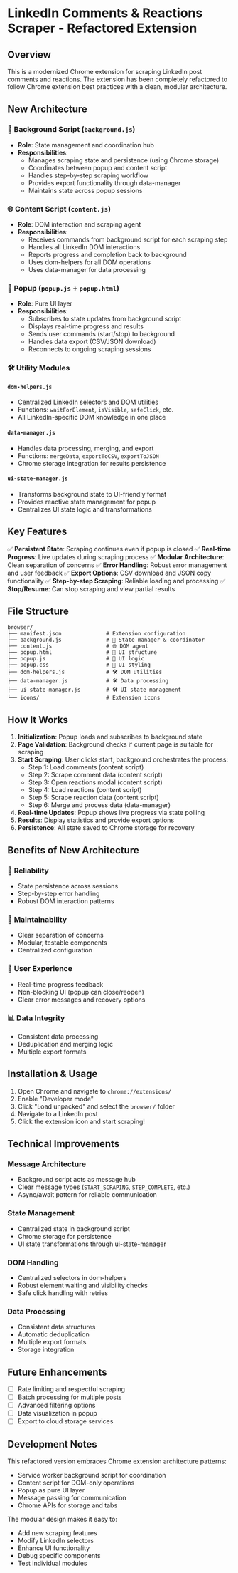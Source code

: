 # LinkedIn Comments & Reactions Scraper - Refactored Extension

## Overview

This is a modernized Chrome extension for scraping LinkedIn post comments and reactions. The extension has been completely refactored to follow Chrome extension best practices with a clean, modular architecture.

## New Architecture

### 🧠 Background Script (`background.js`)

- **Role**: State management and coordination hub
- **Responsibilities**:
  - Manages scraping state and persistence (using Chrome storage)
  - Coordinates between popup and content script
  - Handles step-by-step scraping workflow
  - Provides export functionality through data-manager
  - Maintains state across popup sessions

### 🌐 Content Script (`content.js`)

- **Role**: DOM interaction and scraping agent
- **Responsibilities**:
  - Receives commands from background script for each scraping step
  - Handles all LinkedIn DOM interactions
  - Reports progress and completion back to background
  - Uses dom-helpers for all DOM operations
  - Uses data-manager for data processing

### 🎨 Popup (`popup.js` + `popup.html`)

- **Role**: Pure UI layer
- **Responsibilities**:
  - Subscribes to state updates from background script
  - Displays real-time progress and results
  - Sends user commands (start/stop) to background
  - Handles data export (CSV/JSON download)
  - Reconnects to ongoing scraping sessions

### 🛠️ Utility Modules

#### `dom-helpers.js`

- Centralized LinkedIn selectors and DOM utilities
- Functions: `waitForElement`, `isVisible`, `safeClick`, etc.
- All LinkedIn-specific DOM knowledge in one place

#### `data-manager.js`

- Handles data processing, merging, and export
- Functions: `mergeData`, `exportToCSV`, `exportToJSON`
- Chrome storage integration for results persistence

#### `ui-state-manager.js`

- Transforms background state to UI-friendly format
- Provides reactive state management for popup
- Centralizes UI state logic and transformations

## Key Features

✅ **Persistent State**: Scraping continues even if popup is closed
✅ **Real-time Progress**: Live updates during scraping process
✅ **Modular Architecture**: Clean separation of concerns
✅ **Error Handling**: Robust error management and user feedback
✅ **Export Options**: CSV download and JSON copy functionality
✅ **Step-by-step Scraping**: Reliable loading and processing
✅ **Stop/Resume**: Can stop scraping and view partial results

## File Structure

```
browser/
├── manifest.json              # Extension configuration
├── background.js              # 🧠 State manager & coordinator
├── content.js                 # 🌐 DOM agent
├── popup.html                 # 🎨 UI structure
├── popup.js                   # 🎨 UI logic
├── popup.css                  # 🎨 UI styling
├── dom-helpers.js             # 🛠️ DOM utilities
├── data-manager.js            # 🛠️ Data processing
├── ui-state-manager.js        # 🛠️ UI state management
└── icons/                     # Extension icons
```

## How It Works

1. **Initialization**: Popup loads and subscribes to background state
2. **Page Validation**: Background checks if current page is suitable for scraping
3. **Start Scraping**: User clicks start, background orchestrates the process:
   - Step 1: Load comments (content script)
   - Step 2: Scrape comment data (content script)
   - Step 3: Open reactions modal (content script)
   - Step 4: Load reactions (content script)
   - Step 5: Scrape reaction data (content script)
   - Step 6: Merge and process data (data-manager)
4. **Real-time Updates**: Popup shows live progress via state polling
5. **Results**: Display statistics and provide export options
6. **Persistence**: All state saved to Chrome storage for recovery

## Benefits of New Architecture

### 🚀 **Reliability**

- State persistence across sessions
- Step-by-step error handling
- Robust DOM interaction patterns

### 🔧 **Maintainability**

- Clear separation of concerns
- Modular, testable components
- Centralized configuration

### 🎯 **User Experience**

- Real-time progress feedback
- Non-blocking UI (popup can close/reopen)
- Clear error messages and recovery options

### 📊 **Data Integrity**

- Consistent data processing
- Deduplication and merging logic
- Multiple export formats

## Installation & Usage

1. Open Chrome and navigate to `chrome://extensions/`
2. Enable "Developer mode"
3. Click "Load unpacked" and select the `browser/` folder
4. Navigate to a LinkedIn post
5. Click the extension icon and start scraping!

## Technical Improvements

### Message Architecture

- Background script acts as message hub
- Clear message types (`START_SCRAPING`, `STEP_COMPLETE`, etc.)
- Async/await pattern for reliable communication

### State Management

- Centralized state in background script
- Chrome storage for persistence
- UI state transformations through ui-state-manager

### DOM Handling

- Centralized selectors in dom-helpers
- Robust element waiting and visibility checks
- Safe click handling with retries

### Data Processing

- Consistent data structures
- Automatic deduplication
- Multiple export formats
- Storage integration

## Future Enhancements

- [ ] Rate limiting and respectful scraping
- [ ] Batch processing for multiple posts
- [ ] Advanced filtering options
- [ ] Data visualization in popup
- [ ] Export to cloud storage services

## Development Notes

This refactored version embraces Chrome extension architecture patterns:

- Service worker background script for coordination
- Content script for DOM-only operations
- Popup as pure UI layer
- Message passing for communication
- Chrome APIs for storage and tabs

The modular design makes it easy to:

- Add new scraping features
- Modify LinkedIn selectors
- Enhance UI functionality
- Debug specific components
- Test individual modules
